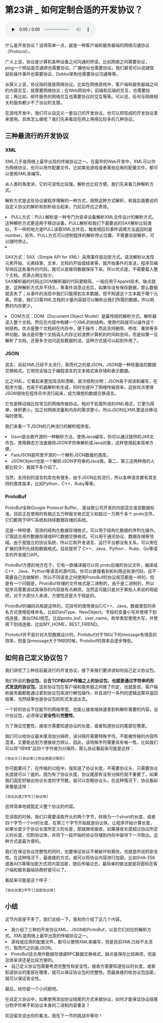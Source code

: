 # 第23讲 _ 如何定制合适的开发协议？

<audio id="audio" title="第23讲 | 如何定制合适的开发协议？" controls="" preload="none"><source id="mp3" src="https://static001.geekbang.org/resource/audio/4d/58/4d7926809b5247420e66ede7f381cf58.mp3"></audio>

什么是开发协议？说得简单一点，就是一种客户端和服务器端的网络沟通协议（Protocol）。

广义上说，协议是计算机各种设备之间沟通的桥梁。比如网络之间需要协议，ping一个网站是否通顺也需要协议，广播地址也需要协议。我们甚至可以说键盘鼠标操作事件也需要协议，Dubbo架构也需要协议沟通等等。

从狭义上说，协议指的就是网络协议。比如在网络游戏中，客户端和服务器端之间的内容交互，就需要网络协议；在Web网站中，前端和后端的交互，也需要协议；再比如，邮件服务的网络交互也需要协议的交互等等。可以说，任何与网络相关的服务都少不了协议的支撑。

在游戏开发中，我们可以自定义一套自己的开发协议，也可以把现成的开发协议拿来使用。具体怎么做呢？我们先来看现在网上用得比较多的几种协议。

## 三种最流行的开发协议

### XML

XML几乎是网络上最早出现的传输协议之一。在最早的Web开发中，XML可以作为网络协议，也可以用作配置文件。比如某些游戏或者某些应用的配置文件，都可以使用XML来编写。

从人类的角度讲，它的可读性比较强，解析也比较方便。我们先来看几种解析方式。

解析方式是这些协议被程序理解的一种方式，按照这种方式解析，和我后面要说的自定义协议的解析和剖析结合起来，乃前后呼应之奇效。

<li>
PULL方式：PULL解析是一种专门为安卓设备解析XML文件设计的解析方式。这种解析方式更适用于移动设备。PULL解析和我们下面要说的SAX解析比较类似，不一样的地方是PULL读取XML文件后，触发相应的事件调用方法返回的是number。另外，PULL方式可以控制程序的解析停止位置，不需要全部解析，可以随时停止。
</li>
<li>
<p>SAX方式：SAX（Simple API for XML）采用事件驱动型方式。语法解析从发现元素开始、元素结束、文本、文档的开始或结束等，就开始事件的发送，程序员编写响应这些事件的代码，就可以直接将数据保存下来。所以优点是，不需要载入整个文档，资源占用比较少。<br/>
SAX解析器的代码比DOM解析器的代码更精简，一般应用于Applet技术。缺点就是，这种解析方式并不持久，等事件消息过去后，如果你没有保存数据，那么数据就丢失了；从事件的消息中我们只能得到文本数据，但不知道这个文本属于哪个元素。但是，我们只需XML文档的少量内容就可以解析出我们所需的数据，所以耗费的内存更少。</p>
</li>
<li>
DOM方式：DOM（Document Object Model）是最传统的解析方式。解析器读入整个文档，然后在内容中构建一个XML的树结构，使用代码就可以操作这个树结构。优点是整个文档树在内存中，便于操作；而且支持删除、修改、重排等多种功能。缺点是将整个文档调入内存比较浪费计算机的时间和空间，但是如果一旦解析了文档，还需多次访问这些数据的话，这种方式就可以起到作用了。
</li>

### JSON

其实，目前XML已经不太流行，取而代之的是JSON。JSON是一种轻量级的数据交换格式。它用完全独立于编程语言的文本格式来存储和表示数据。

比之XML，它看起来更加简洁和清晰，层次结构分明；JSON易于阅读和编写，在程序方面，也易于机器解析和生成，同时也提升了网络传输效率。这些优点使得JSON很快在程序员中流行起来，成为理想的数据交换语言。

它也是移动端比较常见的网络传输协议。相对于前面所说的XML格式，它更为简单，体积更小，加之对网络流量和内存的需求更小，所以JSON比XML更适合移动端的使用。

我们来看一下JSON的几种流行的解析程序库。

<li>
Gson是谷歌开源的一种解析方法，使用Java编写，你可以通过提供的JAR文件包，使用静态方法直接将JSON字符串解析成Java对象，这样使用起来简单方便。
</li>
<li>
FastJSON是阿里开源的一个解析JSON数据的类库。
</li>
<li>
JSONObject也是一个解析JSON字符串的Java类。第二、第三这两种用的人都比较少，我就不多介绍了。
</li>

当然，支持别的语言的库也有很多，由于JSON比较流行，所以各种语言都有其支持的类库版本，比如Python、C++、Ruby等等。

### ProtoBuf

ProtoBuf全称Google Protocol Buffer， 是谷歌公司开发的内部混合语言数据标准。目前正在使用的有接近五万种报文格式定义和超过一万两千多个.proto文件。它们都用于RPC系统和持续数据存储的系统。

这是一种轻便、高效的结构化数据存储格式，可以用于结构化数据的序列化操作。它很适合用作数据存储或RPC数据交换格式。可以用于通讯协议、数据存储等领域。由于是独立的协议系统，所以它和开发语言、运行平台都没有关系，可以用在扩展的序列化结构数据格式。目前提供了 C++、Java、Python 、Ruby、Go等语言的开发接口API。

ProtoBuf方便的地方在于，它有一款编译器可以将.proto后缀的协议文件，编译成C++、Java、Python等语言的源代码。你可以直接看到和利用这些源代码，且不需要自己去做解析，所以不同语言之间使用ProtoBuf的协议规范都是一样的，但是有一个问题是，ProtoBuf存储的文件格式是二进制的，由于是二进制的，所以程序员需要调试其保存的内容就有点麻烦，当然这可能只是对于某些人来说的瑕疵吧，对于大部分人来讲，方便性还是大于瑕疵的。

ProtoBuf的编码风格是这样的，花括号的使用类似C/C++、Java。数据类型的命名方式使用驼峰命名，比如DataType、NewObject。字段的变量小写并使用下划线连接，类似GNU规范，比如proto_buf、user_name。枚举类型使用大写，并使用下划线连接，比如MY_HOME，BEST_FRIEND。

Protobuf并不是针对大型数据设计的，Protobuf对于1M以下的message有很高的效率，但是当message大于1M的时候，Protobuf的效率会逐步降低。

## 如何自己定义协议包？

我们讲完了三种目前最流行的开发协议，接下来我们要讲讲如何自己定义协议包。

我们所说的**协议包**，是**在TCP和UDP传输之上的协议包，也就是通过字符串的形式发送的协议包**。这些协议包在客户端和服务器之间做了约定，也就是说，客户端和服务器都能通过拿到协议包来进行解包操作，并且进行一系列的逻辑运算并返回结果，当然结果也是协议包的形式发送出去。

一个好的协议不仅能节约网络带宽，也能让接收端快速拿到和解析需要的内容。设计协议包，必须保证**安全性**和**完整性**。

为了保证完整性，接收方需要知道协议的长度，或者知道协议的尾部在哪里。

我们可以给协议最末尾添加分隔符，该分隔符需要特殊字符。不能被传输的内容所混淆，又要能达到方便接收方辨认，因此，该特殊字符需要具有唯一性。比如我们可以将“!@#$”这四个字符做为分隔符，那么协议看起来可能是这样：

```
[协议头][协议体][协议结尾分隔符]

```

你可能要问了，在传输的过程中，我知道了协议长度，不需要协议头，只需要协议长度就可以？是的。因为有了协议长度，协议尾部有没有分隔符就不重要了。如果我们固定好输出协议长度的字节数，就可以忽略协议头。在这种情况下，协议看起来像是这样：

```
[协议长度2字节][协议体]

```

这样简单地就能定义整个协议的内容。

在读取的时候，我们只需要读取开头的两个字节，转换为一个short的长度，或者四个字节一个int的长度，在第三个字节开始就是协议体。让程序开始计算长度，如果长度少于协议长度所定义的长度，那就继续接收，如果接收长度超过协议所定义的长度，切割协议体，并将下一段开始的协议存储到内存中留待下一次取出。这种方式是最方便的。

我们在保证协议完整性的同时，也要保证协议不被破坏和篡改，也就是所说的安全性。在这种情况下，最直接的方式，就可以将协议内容进行加密。比如SHA-256或者AES等等加密方式将内容加密，随后传输过去，最简单的做法就是将密码在客户端和服务器端协商好就可以了。

看起来可能是这个样子：

```
[协议长度2字节][加密协议体]

```

## 小结

这节内容差不多了，我们总结一下。我和你介绍了这几个内容。

<li>
我介绍了三种的开发协议XML、JSON和ProtoBuf，以及它们对应的解析方式。XML是网络上最早出现的传输协议之一。
</li>
<li>
游戏或应用的配置文件，都可以使用XML来编写，但是目前XML已经不太流行，取而代之的是JSON。
</li>
<li>
ProtoBuf适合用作数据存储或RPC数据交换格式，缺点是保存比较麻烦，但是总体来讲还是比较方便的。
</li>
<li>
自己定义协议包需要考虑完整性和安全性。接收方需要知道协议的长度，或者知道协议的尾部在哪里，就可以保证协议包的完整性。而最直接的给协议包加密，就可以保证安全性。
</li>

最后，给你留一个小问题吧。

在自定义协议中，如果使用添加协议结尾的方式来做协议，如何才能保证协议结尾分割字符串不和协议本身的二进制内容重复？

欢迎留言说出你的看法。我在下一节的挑战中等你！
